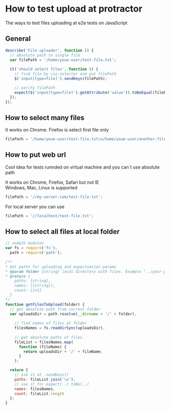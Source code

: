 How to test upload at protractor
============================

The ways to test files uploading at e2e tests on JavaScript

## General

```js
describe('File uploader', function () {
  // absolute path to single file
  var filePath = '/home/youe-user/test-file.txt';
    
  it('should select files', function () {
    // find file by css-selector and put filePath
    $('input[type=file]').sendKeys(filePath);

    // verify filePath
    expect($('input[type=file]').getAttribute('value')).toBeEqual(filePath);
  });
});
```

## How to select many files

It works on Chrome. Firefox is select first file only

```js
filePath = '/home/youe-user/test-file.txt\n/home/youe-user/another-file.png';
```

## How to put web url
Cool idea for tests runnded on virtual machine and you can`t use absolute path

It works on Chrome, Firefox, Safari but not IE <br/>
Windows, Mac, Linux is supported
```js
filePath = '//my-server.com/test-file.txt';
```

For local server you can use
```js
filePath = '//localhost/test-file.txt';
```

## How to select all files at local folder

```js
// nodeJS modules
var fs = require('fs'),
  path = require('path');
  
/**
* Get paths for uploading and expectsation params
* @param folder {string} local directory with files. Example "../your-path-for-files-to-upload/"
* @return {
    paths: {string},
    names: [{string}],
    count: {int}
  }
*/
function getFilesToUpload(folder) {
  // get absolute path from current folder
  var uploadsDir = path.resolve(__dirname + '/' + folder),
  
    // find names of files at folder
    filesNames = fs.readdirSync(uploadsDir),
    
    // get absolute paths of files
    fileList = filesNames.map(
      function (fileName) {
        return uploadsDir + '/' + fileName;
      }
    );

  return {
    // use it at .sendKeys()
    paths: fileList.join('\n'),
    // use it for expect(..).toBe(..)
    names: filesNames,
    count: fileList.length
  };
}
```
